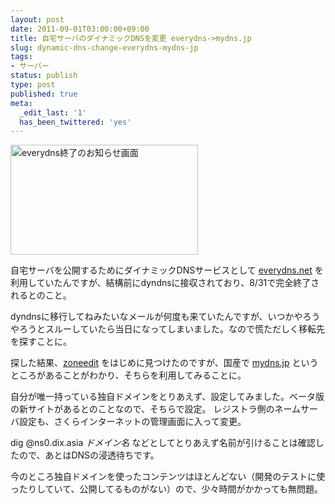 ```yaml
---
layout: post
date: 2011-09-01T03:00:00+09:00
title: 自宅サーバのダイナミックDNSを変更 everydns->mydns.jp
slug: dynamic-dns-change-everydns-mydns-jp
tags:
- サーバー
status: publish
type: post
published: true
meta:
  _edit_last: '1'
  has_been_twittered: 'yes'
---
```

<a href="/images/uploads/2011/09/screenshot.png"><img src="/images/uploads/2011/09/screenshot-300x176.png" title="everydns終了のお知らせ画面" width="300" height="176" class="alignnone size-medium wp-image-398" /></a>

自宅サーバを公開するためにダイナミックDNSサービスとして <a href="http://everydns.net">everydns.net</a> を利用していたんですが、結構前にdyndnsに接収されており、8/31で完全終了されるとのこと。

dyndnsに移行してねみたいなメールが何度も来ていたんですが、いつかやろうやろうとスルーしていたら当日になってしまいました。なので慌ただしく移転先を探すことに。

探した結果、<a href="https://www.zoneedit.com">zoneedit</a> をはじめに見つけたのですが、国産で <a href="http://www.mydns.jp/">mydns.jp</a> というところがあることがわかり、そちらを利用してみることに。

自分が唯一持っている独自ドメインをとりあえず、設定してみました。ベータ版の新サイトがあるとのことなので、そちらで設定。
レジストラ側のネームサーバ設定も、さくらインターネットの管理画面に入って変更。

dig @ns0.dix.asia <em>ドメイン名 </em>などとしてとりあえず名前が引けることは確認したので、あとはDNSの浸透待ちです。

今のところ独自ドメインを使ったコンテンツはほとんどない（開発のテストに使ったりしていて、公開してるものがない）ので、少々時間がかかっても無問題。
